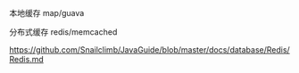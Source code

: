 本地缓存 map/guava

分布式缓存 redis/memcached









































https://github.com/Snailclimb/JavaGuide/blob/master/docs/database/Redis/Redis.md

